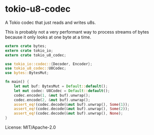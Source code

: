 # tokio-u8-codec

A Tokio codec that just reads and writes u8s.

This is probably not a very performant way to process streams of bytes because it only
looks at one byte at a time.

```rust
extern crate bytes;
extern crate tokio_io;
extern crate tokio_u8_codec;

use tokio_io::codec::{Decoder, Encoder};
use tokio_u8_codec::U8Codec;
use bytes::BytesMut;

fn main() {
    let mut buf: BytesMut = Default::default();
    let mut codec: U8Codec = Default::default();
    codec.encode(1, &mut buf).unwrap();
    codec.encode(2, &mut buf).unwrap();
    assert_eq!(codec.decode(&mut buf).unwrap(), Some(1));
    assert_eq!(codec.decode(&mut buf).unwrap(), Some(2));
    assert_eq!(codec.decode(&mut buf).unwrap(), None);
}
```

License: MIT/Apache-2.0
